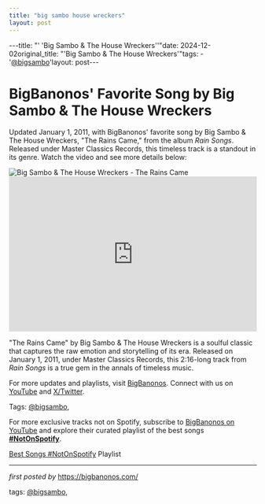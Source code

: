 ```yaml
---
title: "big sambo house wreckers"
layout: post
---
```

---title: "' 'Big Sambo & The House Wreckers''"date: 2024-12-02original_title: "'Big Sambo & The House Wreckers'"tags:  - '[@bigsambo](/tags/bigsambo/)'layout: post---<!-- Post Title --><h1 >BigBanonos' Favorite Song by Big Sambo & The House Wreckers</h1> <!-- Introductory Text --><p >Updated January 1, 2011, with BigBanonos' favorite song by Big Sambo & The House Wreckers, "The Rains Came," from the album *Rain Songs*. Released under Master Classics Records, this timeless track is a standout in its genre. Watch the video and see more details below:</p> <!-- Featured Image --><div > <img src="https://pickasso.spotifycdn.com/image/ab67c0de0000deef/dt/v1/img/radio/artist/6L1jE5H1gnjlGfkwnAhYwy/en" alt="Big Sambo & The House Wreckers - The Rains Came" /></div> <!-- YouTube Video Embed --><div > <iframe width="100%" height="315" src="https://www.youtube.com/embed/Si8ZraWkWLM" title="Big Sambo & The House Wreckers - The Rains Came" frameborder="0" allow="accelerometer; autoplay; clipboard-write; encrypted-media; gyroscope; picture-in-picture; web-share" referrerpolicy="strict-origin-when-cross-origin" allowfullscreen></iframe></div> <!-- Song Information --><div > <p>"The Rains Came" by Big Sambo & The House Wreckers is a soulful classic that captures the raw emotion and storytelling of its era. Released on January 1, 2011, under Master Classics Records, this 2:16-long track from *Rain Songs* is a true gem in the annals of timeless music.</p></div> <!-- Footer Links --><div > <p>For more updates and playlists, visit <a href="https://bigbanonos.com/" target="_blank">BigBanonos</a>. Connect with us on <a href="https://www.youtube.com/[@BigBanonos](/tags/BigBanonos/)" target="_blank">YouTube</a> and <a href="https://x.com/bigbanonos" target="_blank">X/Twitter</a>.</p></div> <!-- Tags --><p >Tags: [@bigsambo](/tags/bigsambo/),</p><!--Subscribe and Playlist Links--><div>    <p>For more exclusive tracks not on Spotify, subscribe to <a href="https://www.youtube.com/[@BigBanonos](/tags/BigBanonos/)" target="_blank">BigBanonos on YouTube</a> and explore their curated playlist of the best songs <strong>[#NotOnSpotify](/tags/NotOnSpotify/)</strong>.</p>    <p><a href="https://www.youtube.com/playlist?list=PLtuNtuTatqI0kFahUCbtbfenC_ET5O_tr" target="_blank">Best Songs [#NotOnSpotify](/tags/NotOnSpotify/) Playlist<br /></a></p></div><hr /><p><em>first posted by</em> <a href="https://bigbanonos.com/" rel="noopener" target="_new">https://bigbanonos.com/</a></p><p>tags: [@bigsambo](/tags/bigsambo/),</p>